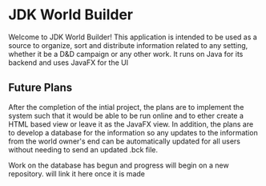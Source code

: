 # JDK World Builder

Welcome to JDK World Builder! This application is intended to be used as a source to organize, sort
and  distribute information related to any setting, whether it be a D&D campaign or any other work.
It runs on Java for its backend and uses JavaFX for the UI

## Future Plans
After the completion of the intial project, the plans are to implement the system such that it would
be able to be run online and to ether create a HTML based view or leave it as the JavaFX view. In addition,
the plans are to develop a database for the information so any updates to the information from the world
owner's end can be automatically updated for all users without needing to send an updated .bck file.

Work on the database has begun and progress will begin on a new repository. will link it here once it is made
